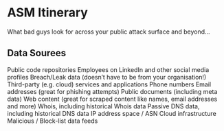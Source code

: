 # ASM Itinerary
What bad guys look for across your public attack surface and beyond...

## Data Sourees
Public code repositories
Employees on LinkedIn and other social media profiles
Breach/Leak data (doesn’t have to be from your organisation!)
Third-party (e.g. cloud) services and applications
Phone numbers
Email addresses (great for phishing attempts)
Public documents (including meta data)
Web content (great for scraped content like names, email addresses and more)
Whois, including historical Whois data
Passive DNS data, including historical DNS data
IP address space / ASN
Cloud infrastructure
Malicious / Block-list data feeds
